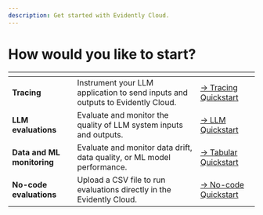 ```yaml
---
description: Get started with Evidently Cloud.
---
```


# How would you like to start?

<table data-card-size="large" data-view="cards">
  <thead>
    <tr>
      <th></th>
      <th></th>
      <th></th>
    </tr>
  </thead>
  <tbody>
    <tr>
      <td>
        <strong>Tracing</strong>
      </td>
      <td>
        Instrument your LLM application to send inputs and outputs to Evidently Cloud.
      </td>
      <td>
        <a href="cloud_quickstart_tracing.md">→ Tracing Quickstart</a>
      </td>
    </tr>
    <tr>
      <td>
        <strong>LLM evaluations</strong>
      </td>
      <td>
        Evaluate and monitor the quality of LLM system inputs and outputs.
      </td>
      <td>
        <a href="cloud_quickstart_llm.md">→ LLM Quickstart</a>
      </td>
    </tr>
    <tr>
      <td>
        <strong>Data and ML monitoring</strong>
      </td>
      <td>
        Evaluate and monitor data drift, data quality, or ML model performance.
      </td>
      <td>
        <a href="cloud_quickstart_tabular.md">→ Tabular Quickstart</a>
      </td>
    </tr>
    <tr>
      <td>
        <strong>No-code evaluations</strong>
      </td>
      <td>
        Upload a CSV file to run evaluations directly in the Evidently Cloud.
      </td>
      <td>
        <a href="cloud_quickstart_nocode.md">→ No-code Quickstart</a>
      </td>
    </tr>
  </tbody>
</table>

